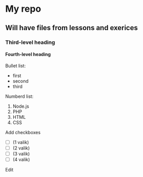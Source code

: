# My repo
## Will have files from lessons and exerices
### Third-level heading
#### Fourth-level heading

Bullet list:
* first
* second
* third

Numberd list:
1. Node.js
2. PHP
3. HTML
4. CSS


Add checkboxes
- [ ] (1 valik)
- [ ] (2 valik)
- [ ] (3 valik)
- [ ] (4 valik)

Edit
